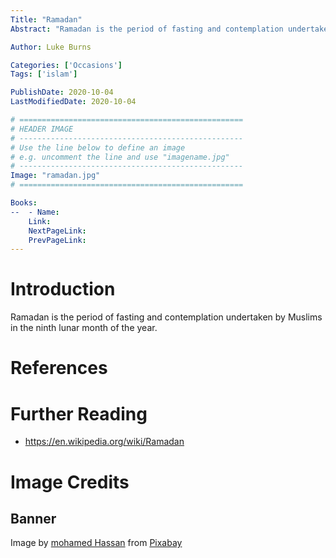 ```yaml
---
Title: "Ramadan"
Abstract: "Ramadan is the period of fasting and contemplation undertaken by Muslims in the ninth lunar month of the year."

Author: Luke Burns

Categories: ['Occasions']
Tags: ['islam']

PublishDate: 2020-10-04
LastModifiedDate: 2020-10-04

# ==================================================
# HEADER IMAGE
# --------------------------------------------------
# Use the line below to define an image
# e.g. uncomment the line and use "imagename.jpg"
# --------------------------------------------------
Image: "ramadan.jpg"
# ==================================================

Books:
--  - Name: 
    Link: 
    NextPageLink:
    PrevPageLink:
---
```

# Introduction
Ramadan is the period of fasting and contemplation undertaken by Muslims in the ninth lunar month of the year.

# References

# Further Reading
* https://en.wikipedia.org/wiki/Ramadan

# Image Credits
## Banner
Image by <a href="https://pixabay.com/users/mohamed_hassan-5229782/?utm_source=link-attribution&amp;utm_medium=referral&amp;utm_campaign=image&amp;utm_content=3384043">mohamed Hassan</a> from <a href="https://pixabay.com/?utm_source=link-attribution&amp;utm_medium=referral&amp;utm_campaign=image&amp;utm_content=3384043">Pixabay</a>